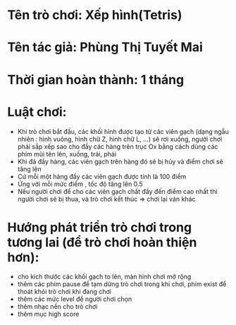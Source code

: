 #  Tên trò chơi: Xếp hình(Tetris)
#  Tên tác giả: Phùng Thị Tuyết Mai
#  Thời gian hoàn thành: 1 tháng
#  Luật chơi: 
   - Khi trò chơi bắt đầu, các khối hình được tạo từ các viên gạch (dạng ngẫu nhiên : hình vuông, hình chữ Z, hình chữ L, …) sẽ rơi           xuống, người chơi phải sắp xếp sao cho đầy các hàng trên trục Ox bằng cách dùng các phím mũi tên lên, xuống, trái, phái
   - Khi đã đầy hàng, các viên gạch trên hàng đó sẽ bị hủy và điểm chơi sẽ tăng lên
   - Cứ mỗi một hàng đầy các viên gạch được tính là 100 điểm
   - Ứng với mỗi mức điểm , tốc độ tăng lên 0.5
   - Nếu người chơi để cho các viên gạch chất đầy đến điểm cao nhất thì người chơi sẽ bị thua, và trò chơi kết thúc => chơi lại ván           khác

#  Hướng phát triển trò chơi trong tương lai (để trò chơi hoàn thiện hơn):
  - cho kich thước các khối gạch to lên, màn hình chơi mở rộng
  - thêm các phím pause để tạm dừng trò chơi trong khi chơi, phím exist để thoát khỏi trò chơi khi đang chơi
  - thêm các mức level để người chơi chọn
  - thêm nhạc nền cho trò chơi
  - thêm mục high score
